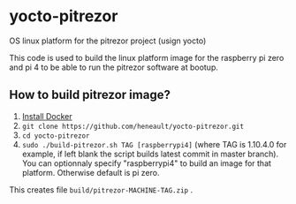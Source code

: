 # yocto-pitrezor
OS linux platform for the pitrezor project (usign yocto)

This code is used to build the linux platform image for the raspberry pi zero and pi 4 to be able to run the pitrezor software at bootup.

## How to build pitrezor image?

1. [Install Docker](https://docs.docker.com/engine/installation/)
2. `git clone https://github.com/heneault/yocto-pitrezor.git`
3. `cd yocto-pitrezor`
4. `sudo ./build-pitrezor.sh TAG [raspberrypi4]` (where TAG is 1.10.4.0 for example, if left blank the script builds latest commit in master branch). You can optionnaly specify "raspberrypi4" to build an image for that platform. Otherwise default is pi zero.

This creates file `build/pitrezor-MACHINE-TAG.zip` .

